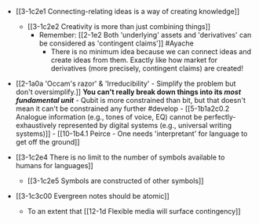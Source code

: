 - [[3-1c2e1 Connecting-relating ideas is a way of creating knowledge]]
	- [[3-1c2e2 Creativity is more than just combining things]]
		- Remember: [[2-1e2 Both 'underlying' assets and 'derivatives' can be considered as 'contingent claims']] #Ayache
			- There is no minimum idea because we can connect ideas and create ideas from them. Exactly like how market for derivatives (more precisely, contingent claims) are created!

- [[2-1a0a 'Occam's razor' & 'Irreducibility' - Simplify the problem but don't oversimplify.]]
	**You can't really break down things into its *most fundamental unit***
		- Qubit is more constrained than bit, but that doesn't mean it can't be constrained any further #develop
			- [[5-1b1a2c0.2 Analogue information (e.g., tones of voice, EQ) cannot be perfectly-exhaustively represented by digital systems (e.g., universal writing systems)]]
				- [[10-1b4.1 Peirce - One needs 'interpretant' for language to get off the ground]]

- [[3-1c2e4 There is no limit to the number of symbols available to humans for languages]]
	- [[3-1c2e5 Symbols are constructed of other symbols]]

- [[3-1c3c00 Evergreen notes should be atomic]]
	- To an extent that [[12-1d Flexible media will surface contingency]]

